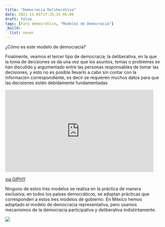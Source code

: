 ```yaml
---
title: "Democracia Deliberativa"
date: 2021-11-01T17:35:15-05:00
draft: false
tags: [Faro democrático, "Modelos de Democracia"]
_build:
  list: never
---
```


¿Cómo es este modelo de democracia?

<!--more-->

Finalmente, veamos el tercer tipo de democracia; la deliberativa, en
la que la toma de decisiones se da una vez que los asuntos, temas o
problemas se han discutido y argumentado entre las personas
responsables de tomar las decisiones, y esto no es posible llevarlo a
cabo sin contar con la información correspondiente, es decir se
requieren muchos datos para que las decisiones estén debidamente
fundamentadas

<iframe src="https://giphy.com/embed/IPbS5R4fSUl5S" width="480" height="266" frameBorder="0" class="giphy-embed" allowFullScreen></iframe><p><a href="https://giphy.com/gifs/IPbS5R4fSUl5S">via GIPHY</a></p>

Ninguno de estos tres modelos se realiza en la práctica de manera
exclusiva; en todos los países democráticos, se adoptan prácticas que
corresponden a estos tres modelos de gobierno. En México hemos
adoptado el modelo de democracia representativa, pero usamos
mecanismos de la democracia participativa y deliberativa
indistintamente.

![](/img/tres-modelos-de-democracia.png)
